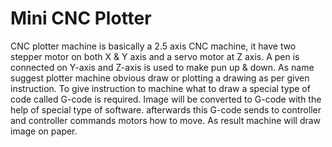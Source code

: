 # Mini CNC Plotter



CNC plotter machine is basically a 2.5 axis CNC machine, it have two stepper motor on both X & Y axis and a servo motor at Z axis.
A pen is connected on Y-axis and Z-axis is used to make pun up & down.
As name suggest plotter machine obvious draw or plotting a drawing as per given instruction.
To give instruction to machine what to draw a special type of code called G-code is required.
Image will be converted to G-code with the help of special type of software.
afterwards this G-code sends to controller and controller commands motors how to move.
As result machine will draw image on paper.
